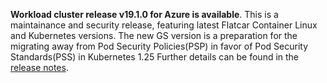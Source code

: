 **Workload cluster release v19.1.0 for Azure is available**. This is a maintainance and security release, featuring latest Flatcar Container Linux and Kubernetes versions. The new GS version is a preparation for the migrating away from Pod Security Policies(PSP) in favor of Pod Security Standards(PSS) in Kubernetes 1.25 Further details can be found in the [release notes](https://docs.giantswarm.io/changes/workload-cluster-releases-azure/releases/azure-v19.1.0/).

